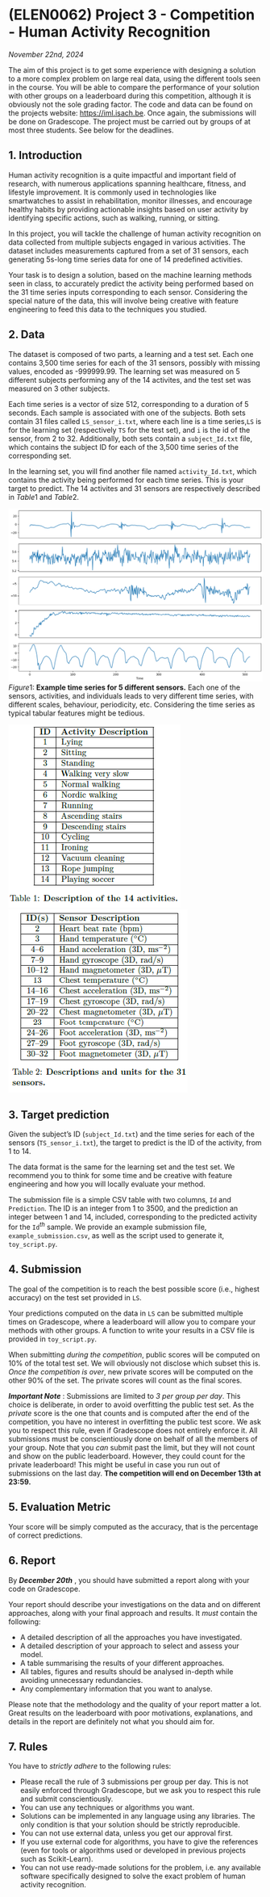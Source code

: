 # (ELEN0062) Project 3 - Competition - Human Activity Recognition

*November 22nd, 2024*

The aim of this project is to get some experience with designing a solution to a more complex problem on large real data, using the different tools seen in the course. You will be able to compare the performance of your solution with other groups on a leaderboard during this competition, although it is obviously not the sole grading factor.
The code and data can be found on the projects website: https://iml.isach.be. Once again, the submissions will be done on Gradescope. The project must be carried out by groups of at most three students. See below for the deadlines.

## 1. Introduction

Human activity recognition is a quite impactful and important field of research, with numerous applications spanning healthcare, fitness, and lifestyle improvement. It is commonly used in technologies like smartwatches to assist in rehabilitation, monitor illnesses, and encourage healthy habits by providing actionable insights based on user activity by identifying specific actions, such as walking, running, or
sitting.

In this project, you will tackle the challenge of human activity recognition on data collected from multiple subjects engaged in various activities. The dataset includes measurements captured from a set of 31 sensors, each generating 5s-long time series data for one of 14 predefined activities.

Your task is to design a solution, based on the machine learning methods seen in class, to accurately predict the activity being performed based on the 31 time series inputs corresponding to each sensor. Considering the special nature of the data, this will involve being creative with feature engineering to feed this data to the techniques you studied.

## 2. Data

The dataset is composed of two parts, a learning and a test set. Each one contains 3,500 time series for each of the 31 sensors, possibly with missing values, encoded as -999999.99. The learning set was measured on 5 different subjects performing any of the 14 activites, and the test set was measured on 3 other subjects.

Each time series is a vector of size 512, corresponding to a duration of 5 seconds. Each sample is associated with one of the subjects. Both sets contain 31 files called ``LS_sensor_i.txt``, where each line is a time series,``LS`` is for the learning set (respectively ``TS`` for the test set), and ``i`` is the id of the sensor, from 2 to 32. Additionally, both sets contain a ``subject_Id.txt`` file, which contains the subject ID for
each of the 3,500 time series of the corresponding set.

In the learning set, you will find another file named ``activity_Id.txt``, which contains the activity being performed for each time series. This is your target to predict. The 14 activites and 31 sensors are respectively described in $Table 1$ and $Table 2$.

![Time Series](./admin/md-img/time-series.png "Time Series")
$Figure 1$: **Example time series for 5 different sensors.** Each one of the sensors, activities, and individuals leads to very different time series, with different scales, behaviour, periodicity, etc. Considering the time series as typical tabular features might be tedious.

![Table1](./admin/md-img/table1.png "Activity Description")
![Table2](./admin/md-img/table2.png "Sensors Description")

## 3. Target prediction

Given the subject’s ID (``subject_Id.txt``) and the time series for each of the sensors (``TS_sensor_i.txt``), the target to predict is the ID of the activity, from 1 to 14.

The data format is the same for the learning set and the test set. We recommend you to think for some time and be creative with feature engineering and how you will locally evaluate your method.

The submission file is a simple CSV table with two columns, ``Id`` and ``Prediction``. The ID is an integer from 1 to 3500, and the prediction an integer between 1 and 14, included, corresponding to the predicted activity for the ``Id``$^t$$^h$ sample. We provide an example submission file, ``example_submission.csv``, as well as the script used to generate it, ``toy_script.py``.

## 4. Submission

The goal of the competition is to reach the best possible score (i.e., highest accuracy) on the test set
provided in ``LS``.

Your predictions computed on the data in ``LS`` can be submitted multiple times on Gradescope, where a leaderboard will allow you to compare your methods with other groups. A function to write your results in a CSV file is provided in ``toy_script.py``.

When submitting _during the competition_, public scores will be computed on 10% of the total test set. We will obviously not disclose which subset this is. _Once the competition is over_, new private scores will be computed on the other 90% of the set. The private scores will count as the final scores.

**_Important Note_** : Submissions are limited to _3 per group per day_. This choice is deliberate, in order to avoid overfitting the public test set. As the _private_ score is the one that counts and is computed after the end of the competition, you have no interest in overfitting the public test score. We ask you to respect this rule, even if Gradescope does not entirely enforce it. All submissions must be conscientiously done on behalf of all the members of your group. Note that you _can_ submit past the limit, but they will not count and show on the public leaderboard. However, they could count for the private leaderboard! This might be useful in case you run out of submissions on the last day. **The competition will end on December 13th at 23:59.**

## 5. Evaluation Metric

Your score will be simply computed as the accuracy, that is the percentage of correct predictions.

## 6. Report

By **_December 20th_** , you should have submitted a report along with your code on Gradescope.

Your report should describe your investigations on the data and on different approaches, along with your final approach and results. It _must_ contain the following:

- A detailed description of all the approaches you have investigated.
- A detailed description of your approach to select and assess your model.
- A table summarising the results of your different approaches.
- All tables, figures and results should be analysed in-depth while avoiding unnecessary redundancies.
- Any complementary information that you want to analyse.

Please note that the methodology and the quality of your report matter a lot. Great results on the leaderboard with poor motivations, explanations, and details in the report are definitely not what you should aim for.


## 7. Rules

You have to _strictly adhere_ to the following rules:

- Please recall the rule of 3 submissions per group per day. This is not easily enforced through Gradescope, but we ask you to respect this rule and submit conscientiously.
- You can use any techniques or algorithms you want.
- Solutions can be implemented in any language using any libraries. The only condition is that your solution should be strictly reproducible.
- You can not use external data, unless you get our approval first.
- If you use external code for algorithms, you have to give the references (even for tools or algorithms used or developed in previous projects such as Scikit-Learn).
- You can not use ready-made solutions for the problem, i.e. any available software specifically designed to solve the exact problem of human activity recognition.
